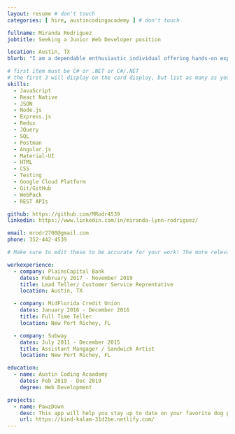 ```yaml
---
layout: resume # don't touch
categories: [ hire, austincodingacademy ] # don't touch

fullname: Miranda Rodriguez
jobtitle: Seeking a Junior Web Developer position 

location: Austin, TX
blurb: "I am a dependable enthusiastic individual offering hands-on experience with various computer programs. Currently I am seeking a Junior Web Developer Position and a company to grow with. I find great joy in solving problems and working with a team to get things done."

# first item must be C# or .NET or C#/.NET
# the first 3 will display on the card display, but list as many as you want, they will be visible on your hire page
skills:
  - JavaScript
  - React Native
  - JSON
  - Node.js
  - Express.js
  - Redux
  - JQuery
  - SQL
  - Postman
  - Angular.js
  - Material-UI
  - HTML
  - CSS
  - Testing
  - Google Cloud Platform
  - Git/GitHub
  - WebPack
  - REST APIs

github: https://github.com/MRodr4539
linkedin: https://www.linkedin.com/in/miranda-lynn-rodriguez/

email: mrodr2700@gmail.com
phone: 352-442-4539

# Make sure to edit these to be accurate for your work! The more relevant the better if the role was technical, don't feel like you need to put every job you've had.

workexperience:
  - company: PlainsCapital Bank
    dates: February 2017 - November 2019
    title: Lead Teller/ Customer Service Reprentative
    location: Austin, TX

  - company: MidFlorida Credit Union
    dates: January 2016 - December 2016
    title: Full Time Teller
    location: New Port Richey, FL

  - company: Subway
    dates: July 2011 - December 2015
    title: Assistant Mangager / Sandwich Artist 
    location: New Port Richey, FL

education:
  - name: Austin Coding Acaademy
    dates: Feb 2019 - Dec 2019
    degree: Web Development

projects:
  - name: PawzDown
    desc: This app will help you stay up to date on your favorite dog parks.
    url: https://kind-kalam-31d2be.netlify.com/
---
```

